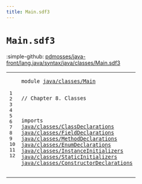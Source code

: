 ```yaml
---
title: Main.sdf3
---
```


# `Main.sdf3`

:simple-github: [pdmosses/java-front/lang.java/syntax/java/classes/Main.sdf3]

[pdmosses/java-front/lang.java/syntax/java/classes/Main.sdf3]: https://github.com/pdmosses/java-front/blob/master/lang.java/syntax/java/classes/Main.sdf3 "The source file on GitHub"

<div class="sdf3"><table class="highlighttable"><tbody><tr><td class="linenos"><div class="linenodiv"><pre><span></span>1
2
3
4
5
6
7
8
9
10
11
12
</pre></div></td>
<td class="code"><pre><code><span class="keyword">module</span> <a href="../../Main.sdf3#java/classes/Main_104_121" id="java/classes/Main_7_24" title="Referenced at ../../Main.sdf3 line 8">java/classes/Main</a>

<span class="layout">// Chapter 8. Classes</span>

<span class="keyword">imports</span>
  <a href="../ClassDeclarations.sdf3#java/classes/ClassDeclarations_7_37" id="java/classes/ClassDeclarations_59_89" title="Defined at ../ClassDeclarations.sdf3 line 1">java/classes/ClassDeclarations</a>
  <a href="../FieldDeclarations.sdf3#java/classes/FieldDeclarations_7_37" id="java/classes/FieldDeclarations_92_122" title="Defined at ../FieldDeclarations.sdf3 line 1">java/classes/FieldDeclarations</a>
  <a href="../MethodDeclarations.sdf3#java/classes/MethodDeclarations_7_38" id="java/classes/MethodDeclarations_125_156" title="Defined at ../MethodDeclarations.sdf3 line 1">java/classes/MethodDeclarations</a>
  <a href="../EnumDeclarations.sdf3#java/classes/EnumDeclarations_7_36" id="java/classes/EnumDeclarations_159_188" title="Defined at ../EnumDeclarations.sdf3 line 1">java/classes/EnumDeclarations</a>
  <a href="../InstanceInitializers.sdf3#java/classes/InstanceInitializers_7_40" id="java/classes/InstanceInitializers_191_224" title="Defined at ../InstanceInitializers.sdf3 line 1">java/classes/InstanceInitializers</a>
  <a href="../StaticInitializers.sdf3#java/classes/StaticInitializers_7_38" id="java/classes/StaticInitializers_227_258" title="Defined at ../StaticInitializers.sdf3 line 1">java/classes/StaticInitializers</a>
  <a href="../ConstructorDeclarations.sdf3#java/classes/ConstructorDeclarations_7_43" id="java/classes/ConstructorDeclarations_261_297" title="Defined at ../ConstructorDeclarations.sdf3 line 1">java/classes/ConstructorDeclarations</a>
</code></pre></td></tr></tbody></table></div>
